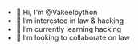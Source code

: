 - 👋 Hi, I’m @Vakeelpython
- 👀 I’m interested in law & hacking
- 🌱 I’m currently learning hacking
- 💞️ I’m looking to collaborate on law


<!---
Vakeelpython/Vakeelpython is a ✨ special ✨ repository because its `README.md` (this file) appears on your GitHub profile.
You can click the Preview link to take a look at your changes.
--->
